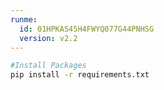 ```yaml
---
runme:
  id: 01HPKAS45H4FWYQ077G44PNHSG
  version: v2.2
---
```


```sh {"id":"01HPKAS7W2J5SS1AXSGRRESXTM"}
#Install Packages
pip install -r requirements.txt
```